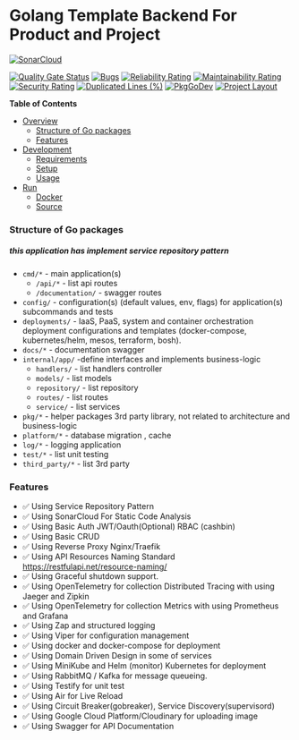 # Golang Template Backend For Product and Project
[![SonarCloud](https://sonarcloud.io/images/project_badges/sonarcloud-white.svg)](https://sonarcloud.io/summary/new_code?id=DobbyAkhmadi_Golang-Backend-Base-Project)

[![Quality Gate Status](https://sonarcloud.io/api/project_badges/measure?project=DobbyAkhmadi_Golang-Backend-Base-Project&metric=alert_status)](https://sonarcloud.io/summary/new_code?id=DobbyAkhmadi_Golang-Backend-Base-Project)
[![Bugs](https://sonarcloud.io/api/project_badges/measure?project=DobbyAkhmadi_Golang-Backend-Base-Project&metric=bugs)](https://sonarcloud.io/summary/new_code?id=DobbyAkhmadi_Golang-Backend-Base-Project)
[![Reliability Rating](https://sonarcloud.io/api/project_badges/measure?project=DobbyAkhmadi_Golang-Backend-Base-Project&metric=reliability_rating)](https://sonarcloud.io/summary/new_code?id=DobbyAkhmadi_Golang-Backend-Base-Project)
[![Maintainability Rating](https://sonarcloud.io/api/project_badges/measure?project=DobbyAkhmadi_Golang-Backend-Base-Project&metric=sqale_rating)](https://sonarcloud.io/summary/new_code?id=DobbyAkhmadi_Golang-Backend-Base-Project)
[![Security Rating](https://sonarcloud.io/api/project_badges/measure?project=DobbyAkhmadi_Golang-Backend-Base-Project&metric=security_rating)](https://sonarcloud.io/summary/new_code?id=DobbyAkhmadi_Golang-Backend-Base-Project)
[![Duplicated Lines (%)](https://sonarcloud.io/api/project_badges/measure?project=DobbyAkhmadi_Golang-Backend-Base-Project&metric=duplicated_lines_density)](https://sonarcloud.io/summary/new_code?id=DobbyAkhmadi_Golang-Backend-Base-Project)
[![PkgGoDev](https://pkg.go.dev/badge/github.com/powerman/go-service-example)](https://pkg.go.dev/github.com/powerman/go-service-example)
[![Project Layout](https://img.shields.io/badge/Standard%20Go-Project%20Layout-informational)](https://github.com/golang-standards/project-layout)
<!-- START doctoc generated TOC please keep comment here to allow auto update -->
<!-- DON'T EDIT THIS SECTION, INSTEAD RE-RUN doctoc TO UPDATE -->
**Table of Contents**

- [Overview](#overview)
    - [Structure of Go packages](#structure-of-go-packages)
    - [Features](#features)
- [Development](#development)
    - [Requirements](#requirements)
    - [Setup](#setup)
    - [Usage](#usage)
- [Run](#run)
    - [Docker](#docker)
    - [Source](#source)

<!-- END doctoc generated TOC please keep comment here to allow auto update -->

### Structure of Go packages

##### this application has implement service repository pattern

- `cmd/*` - main application(s)
  - `/api/*` - list api routes
  - `/documentation/` - swagger routes
- `config/` - configuration(s) (default values, env, flags) for application(s) subcommands and tests
- `deployments/` - IaaS, PaaS, system and container orchestration deployment configurations and templates (docker-compose, kubernetes/helm, mesos, terraform, bosh).
- `docs/*` - documentation swagger
- `internal/app/`  -define interfaces and implements business-logic
    - `handlers/` - list handlers controller
    - `models/` - list models
    - `repository/` - list repository
    - `routes/` - list routes
    -  `service/` - list services
- `pkg/*` - helper packages 3rd party library, not related to architecture and business-logic
- `platform/*` - database migration , cache
- `log/*` - logging application
- `test/*` - list unit testing
- `third_party/*` - list 3rd party

### Features

- ✅ Using Service Repository Pattern
- ✅ Using SonarCloud For Static Code Analysis
- ✅ Using Basic Auth JWT/Oauth(Optional) RBAC (cashbin)
- ✅ Using Basic CRUD
- ✅ Using Reverse Proxy Nginx/Traefik
- ✅ Using API Resources Naming Standard https://restfulapi.net/resource-naming/
- ✅ Using Graceful shutdown support.
- ✅ Using OpenTelemetry for collection Distributed Tracing with using Jaeger and Zipkin
- ✅ Using OpenTelemetry for collection Metrics with using Prometheus and Grafana
- ✅ Using Zap and structured logging
- ✅ Using Viper for configuration management
- ✅ Using docker and docker-compose for deployment
- ✅ Using Domain Driven Design in some of services
- ✅ Using MiniKube and Helm (monitor) Kubernetes for deployment
- ✅ Using RabbitMQ / Kafka for message queueing.
- ✅ Using Testify for unit test
- ✅ Using Air for Live Reload
- ✅ Using Circuit Breaker(gobreaker), Service Discovery(supervisord)
- ✅ Using Google Cloud Platform/Cloudinary for uploading image
- ✅ Using Swagger for API Documentation

